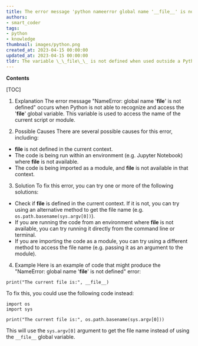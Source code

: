```yaml
---
title: The error message 'python nameerror global name '__file__' is not defined' could be restated as 'the global name __file__ is not defined in python, resulting in a nameerror.'
authors:
- smart_coder
tags:
- python
- knowledge
thumbnail: images/python.png
created_at: 2023-04-15 00:00:00
updated_at: 2023-04-15 00:00:00
tldr: The variable \_\_file\_\_ is not defined when used outside a Python module.
---
```


**Contents**

[TOC]

1. Explanation
The error message "NameError: global name '__file__' is not defined" occurs when Python is not able to recognize and access the '__file__' global variable. This variable is used to access the name of the current script or module. 

2. Possible Causes
There are several possible causes for this error, including:
- __file__ is not defined in the current context.
- The code is being run within an environment (e.g. Jupyter Notebook) where __file__ is not available.
- The code is being imported as a module, and __file__ is not available in that context.

3. Solution
To fix this error, you can try one or more of the following solutions:
- Check if __file__ is defined in the current context. If it is not, you can try using an alternative method to get the file name (e.g. `os.path.basename(sys.argv[0])`).
- If you are running the code from an environment where __file__ is not available, you can try running it directly from the command line or terminal.
- If you are importing the code as a module, you can try using a different method to access the file name (e.g. passing it as an argument to the module).

4. Example
Here is an example of code that might produce the "NameError: global name '__file__' is not defined" error:

```
print("The current file is:", __file__)
```

To fix this, you could use the following code instead:

```
import os
import sys

print("The current file is:", os.path.basename(sys.argv[0]))
```

This will use the `sys.argv[0]` argument to get the file name instead of using the `__file__` global variable.
